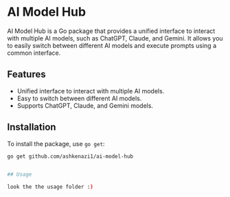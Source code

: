 # AI Model Hub

AI Model Hub is a Go package that provides a unified interface to interact with multiple AI models, such as ChatGPT, Claude, and Gemini. It allows you to easily switch between different AI models and execute prompts using a common interface.

## Features

- Unified interface to interact with multiple AI models.
- Easy to switch between different AI models.
- Supports ChatGPT, Claude, and Gemini models.

## Installation

To install the package, use `go get`:

```sh
go get github.com/ashkenazi1/ai-model-hub


## Usage

look the the usage folder :)
